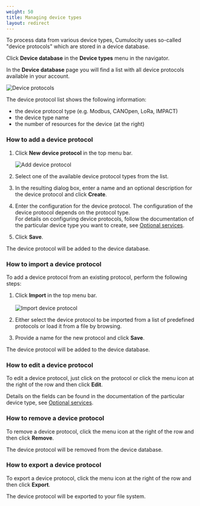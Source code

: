 ```yaml
---
weight: 50
title: Managing device types
layout: redirect
---
```


To process data from various device types, Cumulocity uses so-called "device protocols" which are stored in a device database.

Click **Device database** in the **Device types** menu in the navigator.

In the **Device database** page you will find a list with all device protocols available in your account.

![Device protocols](/guides/images/users-guide/DeviceManagement/devmgmt-device-protocols.png)

The device protocol list shows the following information:

* the device protocol type (e.g. Modbus, CANOpen, LoRa, IMPACT)
* the device type name 
* the number of resources for the device (at the right)

### How to add a device protocol

1. Click **New device protocol** in the top menu bar. 
 
	![Add device protocol](/guides/images/users-guide/DeviceManagement/devmgmt-device-protocol-add.png)
 
2. Select one of the available device protocol types from the list. 
3. In the resulting dialog box, enter a name and an optional description for the device protocol and click **Create**. 
4. Enter the configuration for the device protocol. The configuration of the device protocol depends on the protocol type. <br>
For details on configuring device protocols, follow the documentation of the particular device type you want to create, see [Optional services](/guides/users-guide/optional-services).
5. Click **Save**.

The device protocol will be added to the device database.

### How to import a device protocol

To add a device protocol from an existing protocol, perform the following steps:

1. Click **Import** in the top menu bar.
 <br><br>![Import device protocol](/guides/images/users-guide/DeviceManagement/devmgmt-device-protocol-import.png)
 
2. Either select the device protocol to be imported from a list of predefined protocols or load it from a file by browsing.

3. Provide a name for the new protocol and click **Save**.

The device protocol will be added to the device database.

### How to edit a device protocol

To edit a device protocol, just click on the protocol or click the menu icon at the right of the row and then click **Edit**. 

Details on the fields can be found in the documentation of the particular device type, see [Optional services](/guides/users-guide/optional-services).

### How to remove a device protocol

To remove a device protocol, click the menu icon at the right of the row and then click **Remove**.

The device protocol will be removed from the device database.

### How to export a device protocol

To export a device protocol, click the menu icon at the right of the row and then click **Export**.

The device protocol will be exported to your file system.

